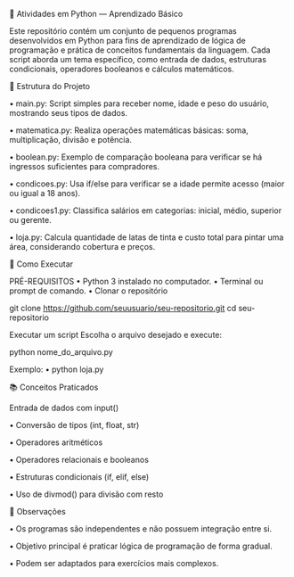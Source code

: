 🐍 Atividades em Python — Aprendizado Básico

Este repositório contém um conjunto de pequenos programas desenvolvidos em Python para fins de aprendizado de lógica de programação e prática de conceitos fundamentais da linguagem.
Cada script aborda um tema específico, como entrada de dados, estruturas condicionais, operadores booleanos e cálculos matemáticos.


📂 Estrutura do Projeto

 • main.py: Script simples para receber nome, idade e peso do usuário, mostrando seus tipos de dados.
 
 • matematica.py:	Realiza operações matemáticas básicas: soma, multiplicação, divisão e potência.
 
 • boolean.py:	Exemplo de comparação booleana para verificar se há ingressos suficientes para compradores.
 
 • condicoes.py:	Usa if/else para verificar se a idade permite acesso (maior ou igual a 18 anos).
 
 • condicoes1.py:	Classifica salários em categorias: inicial, médio, superior ou gerente.
 
 • loja.py:	Calcula quantidade de latas de tinta e custo total para pintar uma área, considerando cobertura e preços.


🚀 Como Executar

PRÉ-REQUISITOS
    •  Python 3 instalado no computador.
    • Terminal ou prompt de comando.
    •  Clonar o repositório


git clone https://github.com/seuusuario/seu-repositorio.git
cd seu-repositorio

Executar um script
Escolha o arquivo desejado e execute:

python nome_do_arquivo.py

Exemplo:
 • python loja.py
 

📚 Conceitos Praticados

Entrada de dados com input()

• Conversão de tipos (int, float, str)

• Operadores aritméticos

• Operadores relacionais e booleanos

• Estruturas condicionais (if, elif, else)

• Uso de divmod() para divisão com resto


📝 Observações

 • Os programas são independentes e não possuem integração entre si.

 • Objetivo principal é praticar lógica de programação de forma gradual.

 • Podem ser adaptados para exercícios mais complexos.
